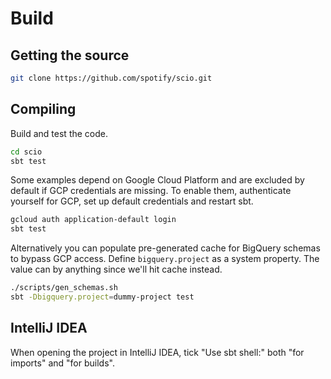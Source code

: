 # Build

## Getting the source

```bash
git clone https://github.com/spotify/scio.git
```

## Compiling

Build and test the code.

```bash
cd scio
sbt test
```

Some examples depend on Google Cloud Platform and are excluded by default if GCP credentials are missing. To enable them, authenticate yourself for GCP, set up default credentials and restart sbt.

```bash
gcloud auth application-default login
sbt test
```

Alternatively you can populate pre-generated cache for BigQuery schemas to bypass GCP access.
Define `bigquery.project` as a system property. The value can by anything since we'll hit cache instead.

```bash
./scripts/gen_schemas.sh
sbt -Dbigquery.project=dummy-project test
```

## IntelliJ IDEA

When opening the project in IntelliJ IDEA, tick "Use sbt shell:" both "for imports" and "for builds".
